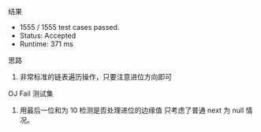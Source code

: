 结果

 * 1555 / 1555 test cases passed.
 * Status: Accepted
 * Runtime: 371 ms

思路

1. 非常标准的链表遍历操作，只要注意进位方向即可

OJ Fail 测试集

1. 用最后一位和为 10 检测是否处理进位的边缘值
   只考虑了普通 next 为 null 情况。